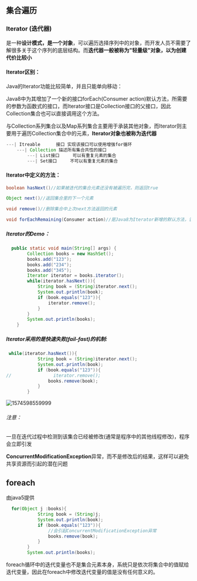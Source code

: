 ## 集合遍历

### Iterator (迭代器)

是一种**设计模式，是一个对象**，可以遍历选择序列中的对象，而开发人员不需要了解很多关于这个序列的底层结构。而**迭代器一般被称为"轻量级"对象，以为创建代价比较小**

#### Iterator区别：

Java的Iterator功能比较简单，并且只能单向移动：

Java8中为其增加了一个新的接口forEach(Consumer action)默认方法，所需要的参数为函数式的接口，而Iterator接口是Collection接口的父接口，因此Collection集合也可以直接调用这个方法。

与Collection系列集合以及Map系列集合主要用于承装其他对象，而Iterator则主要用于遍历Collection集合中的元素，**Iterator对象也被称为迭代器**



```java
---| Itreable      接口 实现该接口可以使用增强for循环   
	---| Collection 描述所有集合共性的接口
    	---| List接口     可以有重复元素的集合
	    ---| Set接口     不可以有重复元素的集合
```
#### Iterator中定义的方法：

```java
boolean hasNext()//如果被迭代的集合元素还没有被遍历完，则返回true

Object next()//返回集合里的下一个元素

void remove()//删除集合中上次next方法返回的元素

void forEachRemaining(Consumer action)//是Java8为Iterator新增的默认方法，该方法可使用Lambda表达式来遍历集合元素
```

##### Iterator的Demo：

```java
  public static void main(String[] args) {
        Collection books = new HashSet();
        books.add("123");
        books.add("234");
        books.add("345");
        Iterator iterator = books.iterator();
        while(iterator.hasNext()){
            String book = (String)iterator.next();
            System.out.println(book);
            if (book.equals("123")){
                iterator.remove();
            }
        }
        System.out.println(books);
    }
```

##### Iterator采用的是快速失败(fail-fast)的机制:

```java
 while(iterator.hasNext()){
            String book = (String)iterator.next();
            System.out.println(book);
            if (book.equals("123")){
//                iterator.remove();
                books.remove(book);
            }
        }
```

![1574598559999](C:\Users\Lenovo\AppData\Roaming\Typora\typora-user-images\1574598559999.png)

###### 注意：

​	一旦在迭代过程中检测到该集合已经被修改(通常是程序中的其他线程修改)，程序会立即引发

**ConcurrentModificationException**异常，而不是修改后的结果，这样可以避免共享资源而引起的潜在问题

## foreach

由java5提供

```java
  for(Object j :books){
            String book = (String)j;
            System.out.println(book);
            if (book.equals("123")){
                //会引起ConcurrentModificationException异常
                books.remove(book);
            }
        }
        System.out.println(books);
```

foreach循环中的迭代变量也不是集合元素本身，系统只是依次将集合中的值赋给迭代变量，因此在foreach中修改迭代变量的值是没有任何意义的。